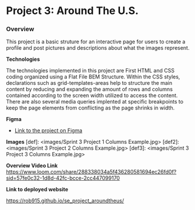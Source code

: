 # Project 3: Around The U.S.

### Overview

This project is a basic struture for an interactive page for users to create a profile and post pictures and descriptions about what the images represent.

**Technologies**

The technologies implemented in this project are First HTML and CSS coding organized using a Flat File BEM Structure. Within the CSS styles, declarations such as grid-templates-areas help to structure the main content by reducing and expanding the amount of rows and columns contained according to the screen width utilized to access the content. There are also several media queries implented at specific breakpoints to keep the page elements from conflicting as the page shrinks in width.

**Figma**

- [Link to the project on Figma](https://www.figma.com/file/ii4xxsJ0ghevUOcssTlHZv/Sprint-3%3A-Around-the-US?node-id=0%3A1)

**Images**
[def]: <images/Sprint 3 Project 1 Columns Example.jpg>
[def2]: <images/Sprint 3 Project 2 Columns Example.jpg>
[def3]: <images/Sprint 3 Project 3 Columns Example.jpg>

**Overview Video Link**
https://www.loom.com/share/288338034a5f436280581694ec26fd0f?sid=57fe0c32-1d8d-42fc-bcce-2cc447099170

**Link to deployed website**

https://rob915.github.io/se_project_aroundtheus/
